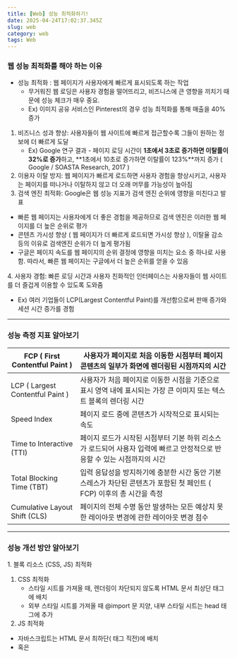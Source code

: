 ```yaml
---
title: [Web] 성능 최적화하기!
date: 2025-04-24T17:02:37.345Z
slug: web
category: web
tags: Web
---
```


### 웹 성능 최적화를 해야 하는 이유

- 성능 최적화 : 웹 페이지가 사용자에게 빠르게 표시되도록 하는 작업
    - 무거워진 웹 로딩은 사용자 경험을 떨어뜨리고, 비즈니스에 큰 영향을 끼치기 때문에 성능 체크가 매우 중요.
    - Ex) 이미지 공유 서비스인 Pinterest의 경우 성능 최적화를 통해 매출을 40% 증가
1. 비즈니스 성과 향상: 사용자들이 웹 사이트에 빠르게 접근할수록 그들이 원하는 정보에 더 빠르게 도달
    - Ex) Google 연구 결과 - 페이지 로딩 시간이 **1초에서 3초로 증가하면 이탈률이 32%로 증가**하고, \*\*1초에서 10초로 증가하면 이탈률이 123%\*\*까지 증가 ( Google / SOASTA Research, 2017 )
2. 이용자 이탈 방지: 웹 페이지가 빠르게 로드하면 사용자 경험을 향상시키고, 사용자는 페이지를 떠나거나 이탈하지 않고 더 오래 머무를 가능성이 높아짐
3. 검색 엔진 최적화: Google은 웹 성능 지표가 검색 엔진 순위에 영향을 미친다고 발표
- 빠른 웹 페이지는 사용자에게 더 좋은 경험을 제공하므로 검색 엔진은 이러한 웹 페이지를 더 높은 순위로 평가
- 콘텐츠 가시성 향상 ( 웹 페이지가 더 빠르게 로드되면 가시성 향상 ), 이탈율 감소 등의 이유로 검색엔진 순위가 더 높게 평가됨
- 구글은 페이지 속도를 웹 페이지의 순위 결정에 영향을 미치는 요소 중 하나로 사용함. 따라서, 빠른 웹 페이지는 구글에서 더 높은 순위를 얻을 수 있음

4\. 사용자 경험: 빠른 로딩 시간과 사용자 친화적인 인터페이스는 사용자들이 웹 사이트를 더 즐겁게 이용할 수 있도록 도와줌

- Ex) 여러 기업들이 LCP(Largest Contentful Paint)를 개선함으로써 판매 증가와 세션 시간 증가를 경험

---

### 성능 측정 지표 알아보기

| FCP ( First Contentful Paint ) | 사용자가 페이지로 처음 이동한 시점부터 페이지 콘텐츠의 일부가 화면에 렌더링된 시점까지의 시간 |
| --- | --- |
| LCP ( Largest Contentful Paint ) | 사용자가 처음 페이지로 이동한 시점을 기준으로 표시 영역 내에 표시되는 가장 큰 이미지 또는 텍스트 블록의 렌더링 시간 |
| Speed Index | 페이지 로드 중에 콘텐츠가 시작적으로 표시되는 속도 |
| Time to Interactive (TTI) | 페이지 로드가 시작된 시점부터 기본 하위 리소스가 로드되어 사용자 입력에 빠르고 안정적으로 반응할 수 있는 시점까지의 시간 |
| Total Blocking Time (TBT) | 입력 응답성을 방지하기에 충분한 시간 동안 기본 스레스가 차단된 콘텐츠가 포함된 첫 페인트 ( FCP) 이후의 총 시간을 측정 |
| Cumulative Layout Shift (CLS) | 페이지의 전체 수명 동안 발생하는 모든 예상치 못한 레이아웃 변경에 관한 레이아웃 변경 점수 |

---

### 성능 개선 방안 알아보기

1\. 블록 리소스 (CSS, JS) 최적화

1. CSS 최적화
    - 스타일 시트를 가져올 때, 렌더링이 차단되지 않도록 HTML 문서 최상단 <head> 태그에 배치
    - 외부 스타일 시트를 가져올 때 @import 문 지양, 내부 스타일 시트는 head 태그에 추가
2. JS 최적화
- 자바스크립트는 HTML 문서 최하단(</body> 태그 직전)에 배치
- 혹은 <script> 태그에 defer나 async 속성을 명시해서 HTML 파싱을 멈추지 않도록 결정

```
<head>
	<script async src="/test.js" type="text/javascript"></script> -> 브라우저가 페이지를 파싱을 하는 동안에도 스크립트 실행
	<script defer src="/test.js" type="text/javascript"></script> -> 페이지가 파싱이 끝난 후 실행
	<script async defer src="/test.js" type="text/javascript"></script> -> 브라우저가 페이지를 파싱을 하기전에 스크립트를 가져와 실행
</head>

```

2. 리소스 요청 수 줄이기: 필요한 리소스만 요청할 수 있도록 최적화

1. 이미지 스트라이트 -> 이미지 스트라이트 기업을 사용해 여러 개의 이미지를 하나의 이미지로 합쳐 요청을 한 번으로 줄이기
2. CSS, JS 번들
    - Webpack과 같은 모듈 번들러를 사용하여 파일 요청수 줄이기
3. 내부 스타일시트 활용
    - <link> 태그로 외부 스타일 시트를 모두 가져오는 것 대신에 문서 안에서 <style> 태그를 사용해 스타일링
4. 작은 이미지를 HTML, CSS로 대체
    - 이미지를 다운로드해서 사용하는 것 대신 Data URI로 처리

3\. 리소스  용량 줄이기

1. 중복 코드 제거
    - 예를 들어, 페이지별로 중복되는 함수가 있다면 utils.js라는 파일을 만들어서 중복되는 함수들을 정리해서 사용
2. Tree-shaking 작업
    - 외부 라이브러리에서 import를 할 때 모든 함수를 가져오지 않고 필요한 함수만 가져와서 사용
3. HTML 마크업 최적화 및 간결한 CSS 셀렉터 사용
    - HTML의 태그는 최대한 중첩하지 않고 단순하게 구성, 간결한 CSS 선택자를 사용하여 용량 최적화
4. 압축(minify)해서 사용
    - HTML, JS, CSS 파일을 모두 난독화하고 압축해서 사용

4\. 웹 페이지 렌더링 최적화

- 렌더링: DOM, CSS를 그리는 시간과 JS를 실행하는 시간, 그리고 JS로 인해 DOM, CSS 변경이 다시 화면에 그려지는 시간이 모두 포함
- 자바스크립트는 브라우저에서 단일 스레드로 동작하기 때문에 JS의 실행 시간은 렌더링 성능과 직결됨
    1. 레이아웃 최적화
        - 강제 동기 레이아웃 및 레이아웃 스래싱 피하기, 하위 노드 DOM으로 조작하기, HTML 및 CSS 최적화하기
    2. 애니메이션 최적화
        - 애니메이션을 구현할 때 네이티브 자바스크립트 API를 사용하는 것보다 CSS 사용을 권장
        - Ex) setTimeOut, setInterval 대신에 requestAnimationFrame 사용하기
    3. 서버 요청 최적화
        - HTML, JS, CSS 파일을 모두 난독화하고 압축해서 사용

감사합니다.
